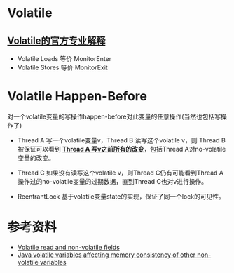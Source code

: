 # Volatile

## [Volatile的官方专业解释][1]

 * Volatile Loads 等价 MonitorEnter
 * Volatile Stores 等价 MonitorExit
 
 
# Volatile Happen-Before
 对一个volatile变量的写操作happen-before对此变量的任意操作(当然也包括写操作了)
 
 * Thread A 写一个volatile变量v，Thread B 读写这个volatile v，则 Thread B 被保证可以看到 <u>**Thread A 写v之前所有的改变**</u>，包括Thread A对no-volatile变量的改变。
 * Thread C 如果没有读写这个volatile v，则Thread C仍有可能看到Thread A操作过的no-volatile变量的过期数据，直到Thread C也对v进行操作。
  
 * ReentrantLock 基于volatile变量state的实现，保证了同一个lock的可见性。
 
# 参考资料 
 * [Volatile read and non-volatile fields][2]
 * [Java volatile variables affecting memory consistency of other non-volatile variables][3]

[1]: http://gee.cs.oswego.edu/dl/jmm/cookbook.html
[2]: https://stackoverflow.com/questions/45602130/volatile-read-and-non-volatile-fields
[3]: https://stackoverflow.com/questions/43712673/java-volatile-variables-affecting-memory-consistency-of-other-non-volatile-varia